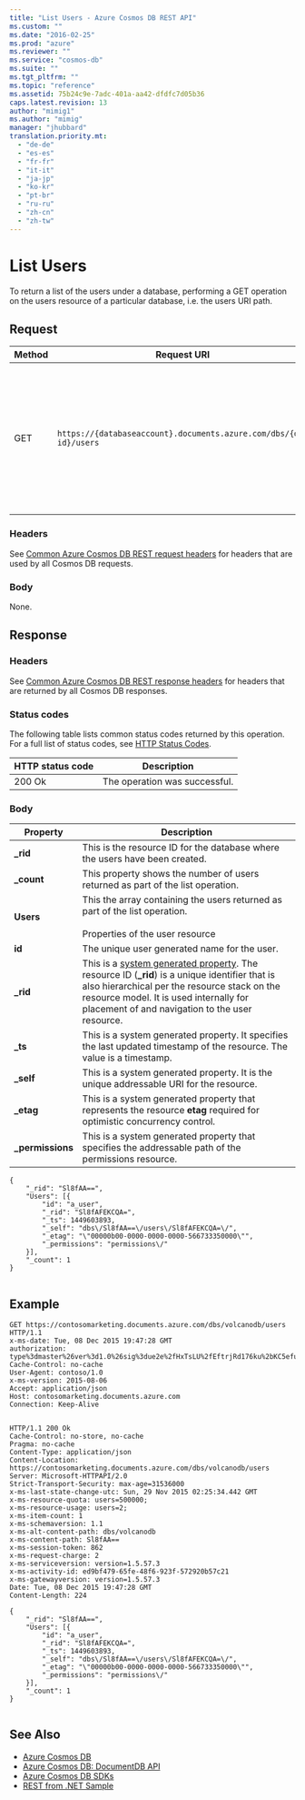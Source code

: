 ```yaml
---
title: "List Users - Azure Cosmos DB REST API"
ms.custom: ""
ms.date: "2016-02-25"
ms.prod: "azure"
ms.reviewer: ""
ms.service: "cosmos-db"
ms.suite: ""
ms.tgt_pltfrm: ""
ms.topic: "reference"
ms.assetid: 75b24c9e-7adc-401a-aa42-dfdfc7d05b36
caps.latest.revision: 13
author: "mimig1"
ms.author: "mimig"
manager: "jhubbard"
translation.priority.mt: 
  - "de-de"
  - "es-es"
  - "fr-fr"
  - "it-it"
  - "ja-jp"
  - "ko-kr"
  - "pt-br"
  - "ru-ru"
  - "zh-cn"
  - "zh-tw"
---
```

# List Users
  To return a list of the users under a database, performing a GET operation on the users resource of a particular database, i.e. the users URI path.  
  
## Request  
  
|Method|Request URI|Description|  
|------------|-----------------|-----------------|  
|GET|`https://{databaseaccount}.documents.azure.com/dbs/{db-id}/users`|Note that the {databaseaccount} is the name of the Azure Cosmos DB account created under your subscription. The {db-id} value is the user generated name/id of the database, not the system generated id (rid).|  
  
### Headers  
 See [Common Azure Cosmos DB REST request headers](common-documentdb-rest-request-headers.md) for headers that are used by all Cosmos DB requests.  
  
### Body  
 None.  
  
## Response  
  
### Headers  
 See [Common Azure Cosmos DB REST response headers](common-documentdb-rest-response-headers.md) for headers that are returned by all Cosmos DB responses.  
  
### Status codes  
 The following table lists common status codes returned by this operation. For a full list of status codes, see [HTTP Status Codes](https://msdn.microsoft.com/library/azure/dn783364.aspx).  
  
|HTTP status code|Description|  
|----------------------|-----------------|  
|200 Ok|The operation was successful.|  
  
### Body  
  
|Property|Description|  
|--------------|-----------------|  
|**_rid**|This is the resource ID for the database where the users have been created.|  
|**_count**|This property shows the number of users returned as part of the list operation.|  
|**Users**|This the array containing the users returned as part of the list operation.<br /><br /> Properties of the user resource|  
|**id**|The unique user generated name for the user.|  
|**_rid**|This is a [system generated property](https://docs.microsoft.com/azure/cosmos-db/documentdb-resources#system-vs-user-defined-resources). The resource ID (**_rid**) is a unique identifier that is also hierarchical per the resource stack on the resource model. It is used internally for placement of and navigation to the user resource.|  
|**_ts**|This is a system generated property. It specifies the last updated timestamp of the resource. The value is a timestamp.|  
|**_self**|This is a system generated property. It is the unique addressable URI for the resource.|  
|**_etag**|This is a system generated property that represents the resource **etag** required for optimistic concurrency control.|  
|**_permissions**|This is a system generated property that specifies the addressable path of the permissions resource.|  
  
```  
{  
    "_rid": "Sl8fAA==",  
    "Users": [{  
        "id": "a_user",  
        "_rid": "Sl8fAFEKCQA=",  
        "_ts": 1449603893,  
        "_self": "dbs\/Sl8fAA==\/users\/Sl8fAFEKCQA=\/",  
        "_etag": "\"00000b00-0000-0000-0000-566733350000\"",  
        "_permissions": "permissions\/"  
    }],  
    "_count": 1  
}  
  
```  
  
## Example  
  
```  
GET https://contosomarketing.documents.azure.com/dbs/volcanodb/users HTTP/1.1  
x-ms-date: Tue, 08 Dec 2015 19:47:28 GMT  
authorization: type%3dmaster%26ver%3d1.0%26sig%3due2e%2fHxTsLU%2fEftrjRd176ku%2bKC5efuw8CHzy7B4%2bTc%3d  
Cache-Control: no-cache  
User-Agent: contoso/1.0  
x-ms-version: 2015-08-06  
Accept: application/json  
Host: contosomarketing.documents.azure.com  
Connection: Keep-Alive  
  
```  
  
```  
HTTP/1.1 200 Ok  
Cache-Control: no-store, no-cache  
Pragma: no-cache  
Content-Type: application/json  
Content-Location: https://contosomarketing.documents.azure.com/dbs/volcanodb/users  
Server: Microsoft-HTTPAPI/2.0  
Strict-Transport-Security: max-age=31536000  
x-ms-last-state-change-utc: Sun, 29 Nov 2015 02:25:34.442 GMT  
x-ms-resource-quota: users=500000;  
x-ms-resource-usage: users=2;  
x-ms-item-count: 1  
x-ms-schemaversion: 1.1  
x-ms-alt-content-path: dbs/volcanodb  
x-ms-content-path: Sl8fAA==  
x-ms-session-token: 862  
x-ms-request-charge: 2  
x-ms-serviceversion: version=1.5.57.3  
x-ms-activity-id: ed9bf479-65fe-48f6-923f-572920b57c21  
x-ms-gatewayversion: version=1.5.57.3  
Date: Tue, 08 Dec 2015 19:47:28 GMT  
Content-Length: 224  
  
{  
    "_rid": "Sl8fAA==",  
    "Users": [{  
        "id": "a_user",  
        "_rid": "Sl8fAFEKCQA=",  
        "_ts": 1449603893,  
        "_self": "dbs\/Sl8fAA==\/users\/Sl8fAFEKCQA=\/",  
        "_etag": "\"00000b00-0000-0000-0000-566733350000\"",  
        "_permissions": "permissions\/"  
    }],  
    "_count": 1  
}  
  
```  
  
## See Also  
* [Azure Cosmos DB](https://docs.microsoft.com/azure/cosmos-db/introduction) 
* [Azure Cosmos DB: DocumentDB API](https://docs.microsoft.com/azure/cosmos-db/documentdb-introduction)   
* [Azure Cosmos DB SDKs](https://docs.microsoft.com/en-us/azure/cosmos-db/documentdb-sdk-dotnet)   
* [REST from .NET Sample](https://github.com/Azure/azure-documentdb-dotnet/tree/master/samples/rest-from-.net)  
  
  

